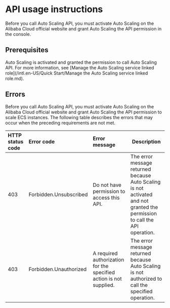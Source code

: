 # API usage instructions

Before you call Auto Scaling API, you must activate Auto Scaling on the Alibaba Cloud official website and grant Auto Scaling the API permission in the console.

## Prerequisites

Auto Scaling is activated and granted the permission to call Auto Scaling API. For more information, see [Manage the Auto Scaling service linked role](/intl.en-US/Quick Start/Manage the Auto Scaling service linked role.md).

## Errors

Before you call Auto Scaling API, you must activate Auto Scaling on the Alibaba Cloud official website and grant Auto Scaling the API permission to scale ECS instances. The following table describes the errors that may occur when the preceding requirements are not met.

|HTTP status code|Error code|Error message|Description|
|:---------------|:---------|:------------|-----------|
|403|Forbidden.Unsubscribed|Do not have permission to access this API.|The error message returned because Auto Scaling is not activated and not granted the permission to call the API operation.|
|403|Forbidden.Unauthorized|A required authorization for the specified action is not supplied.|The error message returned because Auto Scaling is not authorized to call the specified operation.|


